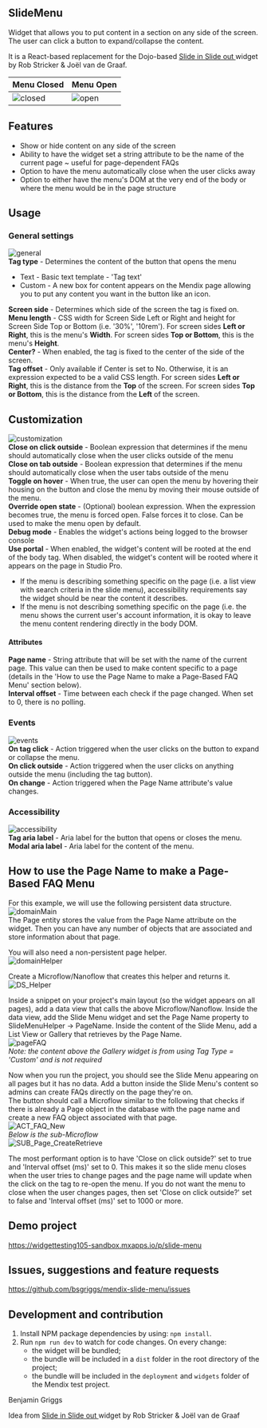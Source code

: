 ## SlideMenu
Widget that allows you to put content in a section on any side of the screen. The user can click a button to expand/collapse the content. 

It is a React-based replacement for the Dojo-based [Slide in Slide out ](https://marketplace.mendix.com/link/component/17847) widget by Rob Stricker & Joël van de Graaf.

| Menu Closed | Menu Open |  
| ------------- | ------------- |  
| ![closed](https://github.com/bsgriggs/mendix-slide-menu/blob/media/demoClosed.png)   | ![open](https://github.com/bsgriggs/mendix-slide-menu/blob/media/demoOpen.png)  |  

## Features
- Show or hide content on any side of the screen
- Ability to have the widget set a string attribute to be the name of the current page ~ useful for page-dependent FAQs
- Option to have the menu automatically close when the user clicks away
- Option to either have the menu's DOM at the very end of the body or where the menu would be in the page structure

## Usage
### General settings
![general](https://github.com/bsgriggs/mendix-slide-menu/blob/media/general.png)  
**Tag type** - Determines the content of the button that opens the menu

- Text - Basic text template - 'Tag text'
- Custom - A new box for content appears on the Mendix page allowing you to put any content you want in the button like an icon.  

**Screen side** - Determines which side of the screen the tag is fixed on.  
**Menu length** - CSS width for Screen Side Left or Right and height for Screen Side Top or Bottom (i.e. '30%', '10rem'). For screen sides **Left or Right**, this is the menu's **Width**. For screen sides **Top or Bottom**, this is the menu's **Height**.  
**Center?** - When enabled, the tag is fixed to the center of the side of the screen.  
**Tag offset** - Only available if Center is set to No. Otherwise, it is an expression expected to be a valid CSS length. For screen sides **Left or Right**, this is the distance from the **Top** of the screen. For screen sides **Top or Bottom**, this is the distance from the **Left** of the screen.  

## Customization 
![customization](https://github.com/bsgriggs/mendix-slide-menu/blob/media/customization.png)  
**Close on click outside** - Boolean expression that determines if the menu should automatically close when the user clicks outside of the menu  
**Close on tab outside** - Boolean expression that determines if the menu should automatically close when the user tabs outside of the menu  
**Toggle on hover** - When true, the user can open the menu by hovering their housing on the button and close the menu by moving their mouse outside of the menu.  
**Override open state** - (Optional) boolean expression. When the expression becomes true, the menu is forced open. False forces it to close. Can be used to make the menu open by default.  
**Debug mode** - Enables the widget's actions being logged to the browser console  
**Use portal** - When enabled, the widget's content will be rooted at the end of the body tag. When disabled, the widget's content will be rooted where it appears on the page in Studio Pro. 
- If the menu is describing something specific on the page (i.e. a list view with search criteria in the slide menu), accessibility requirements say the widget should be near the content it describes.
- If the menu is not describing something specific on the page (i.e. the menu shows the current user's account information, it is okay to leave the menu content rendering directly in the body DOM.  

#### Attributes  
**Page name** - String attribute that will be set with the name of the current page. This value can then be used to make content specific to a page (details in the 'How to use the Page Name to make a Page-Based FAQ Menu' section below).  
**Interval offset** - Time between each check if the page changed. When set to 0, there is no polling.  

### Events
![events](https://github.com/bsgriggs/mendix-slide-menu/blob/media/events.png)  
**On tag click** - Action triggered when the user clicks on the button to expand or collapse the menu.  
**On click outside** - Action triggered when the user clicks on anything outside the menu (including the tag button).  
**On change** - Action triggered when the Page Name attribute's value changes.  

### Accessibility
![accessibility](https://github.com/bsgriggs/mendix-slide-menu/blob/media/accessibility.png)  
**Tag aria label** - Aria label for the button that opens or closes the menu.  
**Modal aria label** - Aria label for the content of the menu.  

## How to use the Page Name to make a Page-Based FAQ Menu
For this example, we will use the following persistent data structure.  
![domainMain](https://github.com/bsgriggs/mendix-slide-menu/blob/media/domainMain.png)  
The Page entity stores the value from the Page Name attribute on the widget. Then you can have any number of objects that are associated and store information about that page.  

You will also need a non-persistent page helper.  
![domainHelper](https://github.com/bsgriggs/mendix-slide-menu/blob/media/domainHelper.png)   

Create a Microflow/Nanoflow that creates this helper and returns it.  
![DS_Helper](https://github.com/bsgriggs/mendix-slide-menu/blob/media/DS_Helper.png)  

Inside a snippet on your project's main layout (so the widget appears on all pages), add a data view that calls the above Microflow/Nanoflow. Inside the data view, add the Slide Menu widget and set the Page Name property to SlideMenuHelper -> PageName. Inside the content of the Slide Menu, add a List View or Gallery that retrieves by the Page Name.  
![pageFAQ](https://github.com/bsgriggs/mendix-slide-menu/blob/media/pageFAQ.png)  
*Note: the content above the Gallery widget is from using Tag Type = 'Custom' and is not required*

Now when you run the project, you should see the Slide Menu appearing on all pages but it has no data. Add a button inside the Slide Menu's content so admins can create FAQs directly on the page they're on.  
The button should call a Microflow similar to the following that checks if there is already a Page object in the database with the page name and create a new FAQ object associated with that page.  
![ACT_FAQ_New](https://github.com/bsgriggs/mendix-slide-menu/blob/media/ACT_FAQ_New.png)  
*Below is the sub-Microflow*  
![SUB_Page_CreateRetrieve](https://github.com/bsgriggs/mendix-slide-menu/blob/media/SUB_Page_CreateRetrieve.png)  

The most performant option is to have 'Close on click outside?' set to true and 'Interval offset (ms)' set to 0. This makes it so the slide menu closes when the user tries to change pages and the page name will update when the click on the tag to re-open the menu. If you do not want the menu to close when the user changes pages, then set 'Close on click outside?' set to false and 'Interval offset (ms)' set to 1000 or more.


## Demo project
https://widgettesting105-sandbox.mxapps.io/p/slide-menu

## Issues, suggestions and feature requests
https://github.com/bsgriggs/mendix-slide-menu/issues

## Development and contribution

1. Install NPM package dependencies by using: `npm install`.  
2. Run `npm run dev` to watch for code changes. On every change:
    - the widget will be bundled;
    - the bundle will be included in a `dist` folder in the root directory of the project;
    - the bundle will be included in the `deployment` and `widgets` folder of the Mendix test project.

Benjamin Griggs

Idea from [Slide in Slide out ](https://marketplace.mendix.com/link/component/17847) widget by Rob Stricker & Joël van de Graaf 
